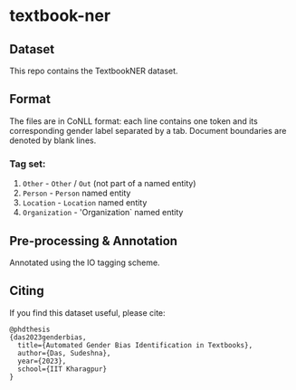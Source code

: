 # textbook-ner

## Dataset

This repo contains the TextbookNER dataset.

## Format

The files are in CoNLL format: each line contains one token and its corresponding gender label separated by a tab. Document boundaries are denoted by blank lines.

### Tag set:
1. `Other` - `Other` / `Out` (not part of a named entity)
2. `Person` - `Person` named entity
3. `Location` - `Location` named entity
4. `Organization` - 'Organization` named entity

## Pre-processing & Annotation

Annotated using the IO tagging scheme.

## Citing

If you find this dataset useful, please cite:

```
@phdthesis
{das2023genderbias,
  title={Automated Gender Bias Identification in Textbooks},
  author={Das, Sudeshna},
  year={2023},
  school={IIT Kharagpur}
}
```
